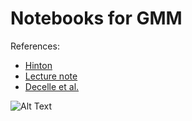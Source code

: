 # Notebooks for GMM

References:
  * [Hinton](https://www.science.org/doi/abs/10.1126/science.1127647?casa_token=ZOyMkn7CQB0AAAAA:G0hMHEdO0kKSRFUR3HKgCskwT_Q1IvDhJd4YxonVFGTeRzhyc-tMeUWKBq3Q8BoU8RvnmpnJAPtaTw)
  * [Lecture note](https://www.sciencedirect.com/science/article/pii/S0378437122007129)
  * [Decelle et al.](https://iopscience.iop.org/article/10.1088/1674-1056/abd160/pdf)
  
  ![Alt Text](https://raw.githubusercontent.com/AurelienDecelle/TorchRBM/main/FacesBW.gif)
